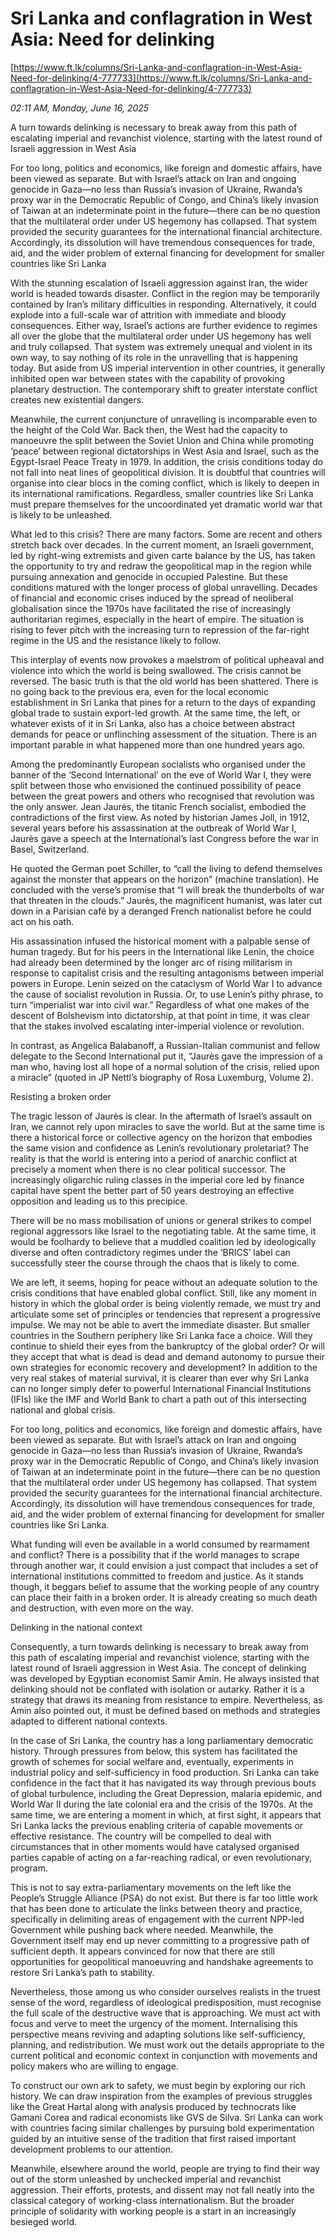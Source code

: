 # Sri Lanka and conflagration  in West Asia: Need for delinking

[https://www.ft.lk/columns/Sri-Lanka-and-conflagration-in-West-Asia-Need-for-delinking/4-777733](https://www.ft.lk/columns/Sri-Lanka-and-conflagration-in-West-Asia-Need-for-delinking/4-777733)

*02:11 AM, Monday, June 16, 2025*

A turn towards delinking is necessary to break away from this path of escalating imperial and revanchist violence, starting with the latest round of Israeli aggression in West Asia

For too long, politics and economics, like foreign and domestic affairs, have been viewed as separate. But with Israel’s attack on Iran and ongoing genocide in Gaza—no less than Russia’s invasion of Ukraine, Rwanda’s proxy war in the Democratic Republic of Congo, and China’s likely invasion of Taiwan at an indeterminate point in the future—there can be no question that the multilateral order under US hegemony has collapsed. That system provided the security guarantees for the international financial architecture. Accordingly, its dissolution will have tremendous consequences for trade, aid, and the wider problem of external financing for development for smaller countries like Sri Lanka

With the stunning escalation of Israeli aggression against Iran, the wider world is headed towards disaster. Conflict in the region may be temporarily contained by Iran’s military difficulties in responding. Alternatively, it could explode into a full-scale war of attrition with immediate and bloody consequences. Either way, Israel’s actions are further evidence to regimes all over the globe that the multilateral order under US hegemony has well and truly collapsed. That system was extremely unequal and violent in its own way, to say nothing of its role in the unravelling that is happening today. But aside from US imperial intervention in other countries, it generally inhibited open war between states with the capability of provoking planetary destruction. The contemporary shift to greater interstate conflict creates new existential dangers.

Meanwhile, the current conjuncture of unravelling is incomparable even to the height of the Cold War. Back then, the West had the capacity to manoeuvre the split between the Soviet Union and China while promoting ‘peace’ between regional dictatorships in West Asia and Israel, such as the Egypt-Israel Peace Treaty in 1979. In addition, the crisis conditions today do not fall into neat lines of geopolitical division. It is doubtful that countries will organise into clear blocs in the coming conflict, which is likely to deepen in its international ramifications. Regardless, smaller countries like Sri Lanka must prepare themselves for the uncoordinated yet dramatic world war that is likely to be unleashed.

What led to this crisis? There are many factors. Some are recent and others stretch back over decades. In the current moment, an Israeli government, led by right-wing extremists and given carte balance by the US, has taken the opportunity to try and redraw the geopolitical map in the region while pursuing annexation and genocide in occupied Palestine. But these conditions matured with the longer process of global unravelling. Decades of financial and economic crises induced by the spread of neoliberal globalisation since the 1970s have facilitated the rise of increasingly authoritarian regimes, especially in the heart of empire. The situation is rising to fever pitch with the increasing turn to repression of the far-right regime in the US and the resistance likely to follow.

This interplay of events now provokes a maelstrom of political upheaval and violence into which the world is being swallowed. The crisis cannot be reversed. The basic truth is that the old world has been shattered. There is no going back to the previous era, even for the local economic establishment in Sri Lanka that pines for a return to the days of expanding global trade to sustain export-led growth. At the same time, the left, or whatever exists of it in Sri Lanka, also has a choice between abstract demands for peace or unflinching assessment of the situation. There is an important parable in what happened more than one hundred years ago.

Among the predominantly European socialists who organised under the banner of the ‘Second International’ on the eve of World War I, they were split between those who envisioned the continued possibility of peace between the great powers and others who recognised that revolution was the only answer. Jean Jaurès, the titanic French socialist, embodied the contradictions of the first view. As noted by historian James Joll, in 1912, several years before his assassination at the outbreak of World War I, Jaurès gave a speech at the International’s last Congress before the war in Basel, Switzerland.

He quoted the German poet Schiller, to “call the living to defend themselves against the monster that appears on the horizon” (machine translation). He concluded with the verse’s promise that “I will break the thunderbolts of war that threaten in the clouds.” Jaurès, the magnificent humanist, was later cut down in a Parisian café by a deranged French nationalist before he could act on his oath.

His assassination infused the historical moment with a palpable sense of human tragedy. But for his peers in the International like Lenin, the choice had already been determined by the longer arc of rising militarism in response to capitalist crisis and the resulting antagonisms between imperial powers in Europe. Lenin seized on the cataclysm of World War I to advance the cause of socialist revolution in Russia. Or, to use Lenin’s pithy phrase, to turn “imperialist war into civil war.” Regardless of what one makes of the descent of Bolshevism into dictatorship, at that point in time, it was clear that the stakes involved escalating inter-imperial violence or revolution.

In contrast, as Angelica Balabanoff, a Russian-Italian communist and fellow delegate to the Second International put it, “Jaurès gave the impression of a man who, having lost all hope of a normal solution of the crisis, relied upon a miracle” (quoted in JP Nettl’s biography of Rosa Luxemburg, Volume 2).

Resisting a broken order

The tragic lesson of Jaurès is clear. In the aftermath of Israel’s assault on Iran, we cannot rely upon miracles to save the world. But at the same time is there a historical force or collective agency on the horizon that embodies the same vision and confidence as Lenin’s revolutionary proletariat? The reality is that the world is entering into a period of anarchic conflict at precisely a moment when there is no clear political successor. The increasingly oligarchic ruling classes in the imperial core led by finance capital have spent the better part of 50 years destroying an effective opposition and leading us to this precipice.

There will be no mass mobilisation of unions or general strikes to compel regional aggressors like Israel to the negotiating table. At the same time, it would be foolhardy to believe that a muddled coalition led by ideologically diverse and often contradictory regimes under the ‘BRICS’ label can successfully steer the course through the chaos that is likely to come.

We are left, it seems, hoping for peace without an adequate solution to the crisis conditions that have enabled global conflict. Still, like any moment in history in which the global order is being violently remade, we must try and articulate some set of principles or tendencies that represent a progressive impulse. We may not be able to avert the immediate disaster. But smaller countries in the Southern periphery like Sri Lanka face a choice. Will they continue to shield their eyes from the bankruptcy of the global order? Or will they accept that what is dead is dead and demand autonomy to pursue their own strategies for economic recovery and development? In addition to the very real stakes of material survival, it is clearer than ever why Sri Lanka can no longer simply defer to powerful International Financial Institutions (IFIs) like the IMF and World Bank to chart a path out of this intersecting national and global crisis.

For too long, politics and economics, like foreign and domestic affairs, have been viewed as separate. But with Israel’s attack on Iran and ongoing genocide in Gaza—no less than Russia’s invasion of Ukraine, Rwanda’s proxy war in the Democratic Republic of Congo, and China’s likely invasion of Taiwan at an indeterminate point in the future—there can be no question that the multilateral order under US hegemony has collapsed. That system provided the security guarantees for the international financial architecture. Accordingly, its dissolution will have tremendous consequences for trade, aid, and the wider problem of external financing for development for smaller countries like Sri Lanka.

What funding will even be available in a world consumed by rearmament and conflict? There is a possibility that if the world manages to scrape through another war, it could envision a just compact that includes a set of international institutions committed to freedom and justice. As it stands though, it beggars belief to assume that the working people of any country can place their faith in a broken order. It is already creating so much death and destruction, with even more on the way.

Delinking in the national context

Consequently, a turn towards delinking is necessary to break away from this path of escalating imperial and revanchist violence, starting with the latest round of Israeli aggression in West Asia. The concept of delinking was developed by Egyptian economist Samir Amin. He always insisted that delinking should not be conflated with isolation or autarky. Rather it is a strategy that draws its meaning from resistance to empire. Nevertheless, as Amin also pointed out, it must be defined based on methods and strategies adapted to different national contexts.

In the case of Sri Lanka, the country has a long parliamentary democratic history. Through pressures from below, this system has facilitated the growth of schemes for social welfare and, eventually, experiments in industrial policy and self-sufficiency in food production. Sri Lanka can take confidence in the fact that it has navigated its way through previous bouts of global turbulence, including the Great Depression, malaria epidemic, and World War II during the late colonial era and the crisis of the 1970s. At the same time, we are entering a moment in which, at first sight, it appears that Sri Lanka lacks the previous enabling criteria of capable movements or effective resistance. The country will be compelled to deal with circumstances that in other moments would have catalysed organised parties capable of acting on a far-reaching radical, or even revolutionary, program.

This is not to say extra-parliamentary movements on the left like the People’s Struggle Alliance (PSA) do not exist. But there is far too little work that has been done to articulate the links between theory and practice, specifically in delimiting areas of engagement with the current NPP-led Government while pushing back where needed. Meanwhile, the Government itself may end up never committing to a progressive path of sufficient depth. It appears convinced for now that there are still opportunities for geopolitical manoeuvring and handshake agreements to restore Sri Lanka’s path to stability.

Nevertheless, those among us who consider ourselves realists in the truest sense of the word, regardless of ideological predisposition, must recognise the full scale of the destructive wave that is approaching. We must act with focus and verve to meet the urgency of the moment. Internalising this perspective means reviving and adapting solutions like self-sufficiency, planning, and redistribution. We must work out the details appropriate to the current political and economic context in conjunction with movements and policy makers who are willing to engage.

To construct our own ark to safety, we must begin by exploring our rich history. We can draw inspiration from the examples of previous struggles like the Great Hartal along with analysis produced by technocrats like Gamani Corea and radical economists like GVS de Silva. Sri Lanka can work with countries facing similar challenges by pursuing bold experimentation guided by an intuitive sense of the tradition that first raised important development problems to our attention.

Meanwhile, elsewhere around the world, people are trying to find their way out of the storm unleashed by unchecked imperial and revanchist aggression. Their efforts, protests, and dissent may not fall neatly into the classical category of working-class internationalism. But the broader principle of solidarity with working people is a start in an increasingly besieged world.

